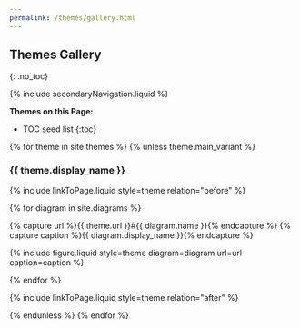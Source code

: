 ```yaml
---
permalink: /themes/gallery.html
---
```

## Themes Gallery
{: .no_toc}

{% include secondaryNavigation.liquid %}

**Themes on this Page:**

* TOC seed list
{:toc}

{% for theme in site.themes %}
{% unless theme.main_variant %}

### {{ theme.display_name }}

{% include linkToPage.liquid style=theme relation="before" %}

<div class ="image-gallery">

{% for diagram in site.diagrams %}

{% capture url %}{{ theme.url }}#{{ diagram.name }}{% endcapture %}
{% capture caption %}{{ diagram.display_name }}{% endcapture %}

{% include figure.liquid style=theme diagram=diagram url=url caption=caption %}

{% endfor %}

</div>

{% include linkToPage.liquid style=theme relation="after" %}

{% endunless %}
{% endfor %}
